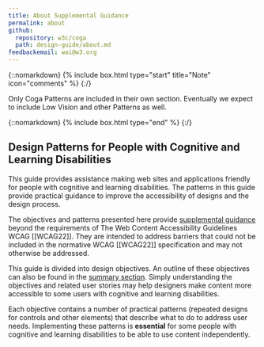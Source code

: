 ```yaml
--- 
title: About Supplemental Guidance
permalink: about
github: 
  repository: w3c/coga
  path: design-guide/about.md
feedbackemail: wai@w3.org
---
```


{::nomarkdown}
{% include box.html type="start" title="Note" icon="comments" %}
{:/}

Only Coga Patterns are included in their own section. Eventually we expect to include Low Vision and other Patterns as well.

{::nomarkdown}
{% include box.html type="end" %}
{:/}

## Design Patterns for People with Cognitive and Learning Disabilities

This guide provides assistance making web sites and applications friendly for
people with <a>cognitive and learning disabilities</a>. The patterns in this
guide provide practical guidance to improve the accessibility of designs and
the design process.

The objectives and patterns presented here provide
<a href="https://www.w3.org/WAI/standards-guidelines/wcag/#supplement">
supplemental guidance</a>
beyond the requirements of The Web Content Accessibility Guidelines WCAG
[[WCAG22]]. They are intended to address barriers that could not be included
in the normative WCAG [[WCAG22]] specification and may not otherwise be
addressed.

This guide is divided into design objectives. An outline of these objectives
can also be found in the <a href="#summary">summary section</a>. Simply understanding the objectives
and related user stories may help designers make content more accessible to
some users with <a>cognitive and learning disabilities</a>.

Each objective contains a number of practical patterns (repeated designs for
controls and other elements) that describe what to do to address user needs.
Implementing these patterns is <strong>essential</strong> for some people with
<a>cognitive and learning disabilities</a> to be able to use content
independently.
